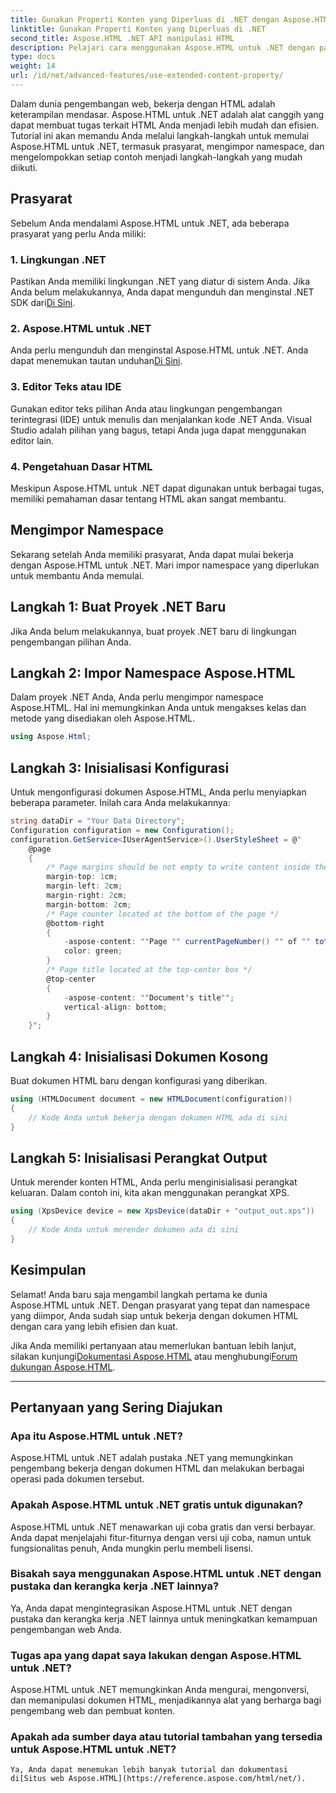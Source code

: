 ```yaml
---
title: Gunakan Properti Konten yang Diperluas di .NET dengan Aspose.HTML
linktitle: Gunakan Properti Konten yang Diperluas di .NET
second_title: Aspose.HTML .NET API manipulasi HTML
description: Pelajari cara menggunakan Aspose.HTML untuk .NET dengan panduan langkah demi langkah ini. Tingkatkan keterampilan HTML Anda dan sederhanakan proyek pengembangan web Anda.
type: docs
weight: 14
url: /id/net/advanced-features/use-extended-content-property/
---
```


Dalam dunia pengembangan web, bekerja dengan HTML adalah keterampilan mendasar. Aspose.HTML untuk .NET adalah alat canggih yang dapat membuat tugas terkait HTML Anda menjadi lebih mudah dan efisien. Tutorial ini akan memandu Anda melalui langkah-langkah untuk memulai Aspose.HTML untuk .NET, termasuk prasyarat, mengimpor namespace, dan mengelompokkan setiap contoh menjadi langkah-langkah yang mudah diikuti.

## Prasyarat

Sebelum Anda mendalami Aspose.HTML untuk .NET, ada beberapa prasyarat yang perlu Anda miliki:

### 1. Lingkungan .NET

 Pastikan Anda memiliki lingkungan .NET yang diatur di sistem Anda. Jika Anda belum melakukannya, Anda dapat mengunduh dan menginstal .NET SDK dari[Di Sini](https://releases.aspose.com/html/net/).

### 2. Aspose.HTML untuk .NET

 Anda perlu mengunduh dan menginstal Aspose.HTML untuk .NET. Anda dapat menemukan tautan unduhan[Di Sini](https://releases.aspose.com/html/net/).

### 3. Editor Teks atau IDE

Gunakan editor teks pilihan Anda atau lingkungan pengembangan terintegrasi (IDE) untuk menulis dan menjalankan kode .NET Anda. Visual Studio adalah pilihan yang bagus, tetapi Anda juga dapat menggunakan editor lain.

### 4. Pengetahuan Dasar HTML

Meskipun Aspose.HTML untuk .NET dapat digunakan untuk berbagai tugas, memiliki pemahaman dasar tentang HTML akan sangat membantu.

## Mengimpor Namespace

Sekarang setelah Anda memiliki prasyarat, Anda dapat mulai bekerja dengan Aspose.HTML untuk .NET. Mari impor namespace yang diperlukan untuk membantu Anda memulai.

## Langkah 1: Buat Proyek .NET Baru

Jika Anda belum melakukannya, buat proyek .NET baru di lingkungan pengembangan pilihan Anda.

## Langkah 2: Impor Namespace Aspose.HTML

Dalam proyek .NET Anda, Anda perlu mengimpor namespace Aspose.HTML. Hal ini memungkinkan Anda untuk mengakses kelas dan metode yang disediakan oleh Aspose.HTML.

```csharp
using Aspose.Html;
```

## Langkah 3: Inisialisasi Konfigurasi

Untuk mengonfigurasi dokumen Aspose.HTML, Anda perlu menyiapkan beberapa parameter. Inilah cara Anda melakukannya:

```csharp
string dataDir = "Your Data Directory";
Configuration configuration = new Configuration();
configuration.GetService<IUserAgentService>().UserStyleSheet = @"
    @page 
    {
        /* Page margins should be not empty to write content inside the margin-boxes */
        margin-top: 1cm;
        margin-left: 2cm;
        margin-right: 2cm;
        margin-bottom: 2cm;
        /* Page counter located at the bottom of the page */
        @bottom-right
        {
            -aspose-content: ""Page "" currentPageNumber() "" of "" totalPagesNumber();
            color: green;
        }
        /* Page title located at the top-center box */
        @top-center
        {
            -aspose-content: ""Document's title"";
            vertical-align: bottom;
        }    
    }";
```

## Langkah 4: Inisialisasi Dokumen Kosong

Buat dokumen HTML baru dengan konfigurasi yang diberikan.

```csharp
using (HTMLDocument document = new HTMLDocument(configuration))
{
    // Kode Anda untuk bekerja dengan dokumen HTML ada di sini
}
```

## Langkah 5: Inisialisasi Perangkat Output

Untuk merender konten HTML, Anda perlu menginisialisasi perangkat keluaran. Dalam contoh ini, kita akan menggunakan perangkat XPS.

```csharp
using (XpsDevice device = new XpsDevice(dataDir + "output_out.xps"))
{
    // Kode Anda untuk merender dokumen ada di sini
}
```

## Kesimpulan

Selamat! Anda baru saja mengambil langkah pertama ke dunia Aspose.HTML untuk .NET. Dengan prasyarat yang tepat dan namespace yang diimpor, Anda sudah siap untuk bekerja dengan dokumen HTML dengan cara yang lebih efisien dan kuat.

 Jika Anda memiliki pertanyaan atau memerlukan bantuan lebih lanjut, silakan kunjungi[Dokumentasi Aspose.HTML](https://reference.aspose.com/html/net/) atau menghubungi[Forum dukungan Aspose.HTML](https://forum.aspose.com/).

---

## Pertanyaan yang Sering Diajukan

### Apa itu Aspose.HTML untuk .NET?
   Aspose.HTML untuk .NET adalah pustaka .NET yang memungkinkan pengembang bekerja dengan dokumen HTML dan melakukan berbagai operasi pada dokumen tersebut.

### Apakah Aspose.HTML untuk .NET gratis untuk digunakan?
   Aspose.HTML untuk .NET menawarkan uji coba gratis dan versi berbayar. Anda dapat menjelajahi fitur-fiturnya dengan versi uji coba, namun untuk fungsionalitas penuh, Anda mungkin perlu membeli lisensi.

### Bisakah saya menggunakan Aspose.HTML untuk .NET dengan pustaka dan kerangka kerja .NET lainnya?
   Ya, Anda dapat mengintegrasikan Aspose.HTML untuk .NET dengan pustaka dan kerangka kerja .NET lainnya untuk meningkatkan kemampuan pengembangan web Anda.

### Tugas apa yang dapat saya lakukan dengan Aspose.HTML untuk .NET?
   Aspose.HTML untuk .NET memungkinkan Anda mengurai, mengonversi, dan memanipulasi dokumen HTML, menjadikannya alat yang berharga bagi pengembang web dan pembuat konten.

### Apakah ada sumber daya atau tutorial tambahan yang tersedia untuk Aspose.HTML untuk .NET?
    Ya, Anda dapat menemukan lebih banyak tutorial dan dokumentasi di[Situs web Aspose.HTML](https://reference.aspose.com/html/net/).

